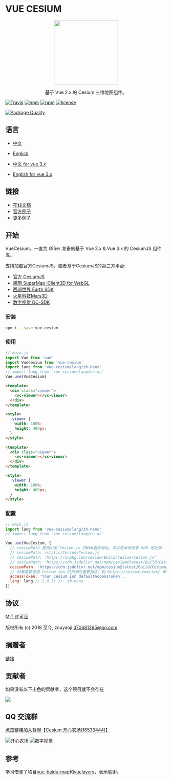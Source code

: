 # VUE CESIUM

<p align="center">
  <img src="https://zouyaoji.top/vue-cesium/favicon.png" width="200px">
</p>
<p align="center">基于 Vue 2.x 的 Cesium 三维地图组件。</p>

[![Travis](https://img.shields.io/travis/zouyaoji/vue-cesium?style=plastic)](https://travis-ci.org/zouyaoji/vue-cesium)
[![npm](https://img.shields.io/npm/v/vue-cesium?style=plastic)](https://www.npmjs.com/package/vue-cesium)
[![npm](https://img.shields.io/npm/dm/vue-cesium?style=plastic)](https://www.npmjs.com/package/vue-cesium)
[![license](https://img.shields.io/github/license/zouyaoji/vue-cesium?style=plastic)](https://github.com/zouyaoji/vue-cesium/blob/master/LICENSE)
<!-- [![Coverage Status](https://img.shields.io/coveralls/github/zouyaoji/vue-cesium?style=plastic)](https://coveralls.io/github/zouyaoji/vue-cesium?branch=master) -->
[![Package Quality](https://npm.packagequality.com/shield/vue-cesium.svg)](https://packagequality.com/#?package=vue-cesium)

## 语言

- [中文](https://github.com/zouyaoji/vue-cesium/blob/master/README.zh.md)
- [English](https://github.com/zouyaoji/vue-cesium/blob/master/README.md)

- [中文 for vue 3.x](https://github.com/zouyaoji/vue-cesium/blob/dev/README.zh.md)
- [English for vue 3.x](https://github.com/zouyaoji/vue-cesium/blob/dev/README.md)

## 链接

- [在线文档](https://zouyaoji.top/vue-cesium-v2)
- [官方例子](https://sandcastle.cesium.com/)
- [更多例子](https://github.com/zouyaoji/vue-cesium-demo)

## 开始

VueCesium，一套为 GISer 准备的基于 Vue 2.x & Vue 3.x 的 CesiumJS 组件库。

支持加载官方CesiumJS，或者基于CesiumJS的第三方平台:

- [官方 CesiumJS](https://cesium.com/platform/cesiumjs/)
- [超图 SuperMap iClient3D for WebGL](http://support.supermap.com.cn:8090/webgl/web/index.html)
- [西部世界 Earth SDK](http://www.earthsdk.com/)
- [火星科技Mars3D](http://mars3d.cn/)
- [数字视觉 DC-SDK](http://dc.dvgis.cn/#/index)

### 安装

```bash
npm i --save vue-cesium
```

### 使用

```js
// main.js
import Vue from 'vue'
import VueCesium from 'vue-cesium'
import lang from 'vue-cesium/lang/zh-hans'
// import lang from 'vue-cesium/lang/en-us'
Vue.use(VueCesium)
```

```html
<template>
  <div class="viewer">
    <vc-viewer></vc-viewer>
  </div>
</template>

<style>
  .viewer {
    width: 100%;
    height: 400px;
  }
</style>
```

```html
<template>
  <div class="viewer">
    <vc-viewer></vc-viewer>
  </div>
</template>

<style>
  .viewer {
    width: 100%;
    height: 400px;
  }
</style>
```

### 配置

```js
// main.js
import lang from 'vue-cesium/lang/zh-hans'
// import lang from 'vue-cesium/lang/en-us'

Vue.use(VueCesium, {
  // cesiumPath 是指引用 Cesium.js 的Web服务地址，可以是本地或者 CDN 地址如
  // cesiumPath: /static/Cesium/Cesium.js
  // cesiumPath: 'https://unpkg.com/cesium/Build/Cesium/Cesium.js'
  // cesiumPath: 'https://cdn.jsdelivr.net/npm/cesium@latest/Build/Cesium/Cesium.js'
  cesiumPath: 'https://cdn.jsdelivr.net/npm/cesium@latest/Build/Cesium/Cesium.js',
  // 如果需要使用 Cesium ion 的资源时需要指定。到 https://cesium.com/ion/ 申请一个账户，获取Access Token。不指定的话可能导致 CesiumIon 的在线影像、地形加载失败。
  accessToken: 'Your Cesium Ion defaultAccessToken',
  lang: lang // 2.0.3+ //  zh-hans
})
```

## 协议

[MIT 许可证](https://opensource.org/licenses/MIT)

版权所有 (c) 2018 至今, zouyaoji <370681295@qq.com>

## 捐赠者

[链接](https://zouyaoji.top/vue-cesium/#/zh-CN/donations)


## 贡献者

如果没有以下出色的贡献者，这个项目就不会存在

<a href="https://github.com/zouyaoji/vue-cesium/graphs/contributors">
  <img src="https://contrib.rocks/image?repo=zouyaoji/vue-cesium" />
</a>

## QQ 交流群

[点击链接加入群聊【Cesium 开心农场(16533444)】](https://jq.qq.com/?_wv=1027&k=5BCrKOi)

![开心农场](https://zouyaoji.top/vue-cesium/images/开心农场.png) ![数字视觉](https://zouyaoji.top/vue-cesium/images/数字视觉.png)


## 参考

学习借鉴了项目[vue-baidu-map](https://github.com/Dafrok/vue-baidu-map)和[vuelayers](https://github.com/ghettovoice/vuelayers/)，表示感谢。
